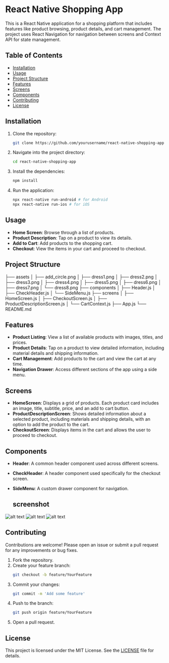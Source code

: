 # React Native Shopping App

This is a React Native application for a shopping platform that includes features like product browsing, product details, and cart management. The project uses React Navigation for navigation between screens and Context API for state management.

## Table of Contents
- [Installation](#installation)
- [Usage](#usage)
- [Project Structure](#project-structure)
- [Features](#features)
- [Screens](#screens)
- [Components](#components)
- [Contributing](#contributing)
- [License](#license)

## Installation

1. Clone the repository:
    ```sh
    git clone https://github.com/yourusername/react-native-shopping-app.git
    ```
2. Navigate into the project directory:
    ```sh
    cd react-native-shopping-app
    ```
3. Install the dependencies:
    ```sh
    npm install
    ```
4. Run the application:
    ```sh
    npx react-native run-android # for Android
    npx react-native run-ios # for iOS
    ```

## Usage

- **Home Screen**: Browse through a list of products.
- **Product Description**: Tap on a product to view its details.
- **Add to Cart**: Add products to the shopping cart.
- **Checkout**: View the items in your cart and proceed to checkout.

## Project Structure

├── assets
│ ├── add_circle.png
│ ├── dress1.png
│ ├── dress2.png
│ ├── dress3.png
│ ├── dress4.png
│ ├── dress5.png
│ ├── dress6.png
│ ├── dress7.png
│ └── dress8.png
├── components
│ ├── Header.js
│ ├── CheckHeader.js
│ └── SideMenu.js
├── screens
│ ├── HomeScreen.js
│ ├── CheckoutScreen.js
│ ├── ProductDescriptionScreen.js
│ └── CartContext.js
├── App.js
└── README.md

## Features

- **Product Listing**: View a list of available products with images, titles, and prices.
- **Product Details**: Tap on a product to view detailed information, including material details and shipping information.
- **Cart Management**: Add products to the cart and view the cart at any time.
- **Navigation Drawer**: Access different sections of the app using a side menu.

## Screens

- **HomeScreen**: Displays a grid of products. Each product card includes an image, title, subtitle, price, and an add to cart button.
- **ProductDescriptionScreen**: Shows detailed information about a selected product, including materials and shipping details, with an option to add the product to the cart.
- **CheckoutScreen**: Displays items in the cart and allows the user to proceed to checkout.

## Components

- **Header**: A common header component used across different screens.
- **CheckHeader**: A header component used specifically for the checkout screen.
- **SideMenu**: A custom drawer component for navigation.

  ## screenshot
![alt text](../assets/screenshot1.jpg)
![alt text](../assets/screenshot2.jpg)
![alt text](../assets/screenshot3.jpg)

## Contributing

Contributions are welcome! Please open an issue or submit a pull request for any improvements or bug fixes.

1. Fork the repository.
2. Create your feature branch:
    ```sh
    git checkout -b feature/YourFeature
    ```
3. Commit your changes:
    ```sh
    git commit -m 'Add some feature'
    ```
4. Push to the branch:
    ```sh
    git push origin feature/YourFeature
    ```
5. Open a pull request.

## License

This project is licensed under the MIT License. See the [LICENSE](LICENSE) file for details.
